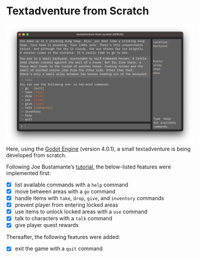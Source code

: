 # Textadventure from Scratch

<img src="walkthrough/screen_game.png" align="right" height="325"/>

Here, using the [Godot Engine](https://github.com/godotengine) (version 4.0.1), a small textadventure is being developed from scratch.

Following Joe Bustamante’s [tutorial](https://github.com/josephmbustamante/godot-text-adventure-tutorial), the below-listed features were implemented first:

- [x] list available commands with a `help` command
- [x] move between areas with a `go` command
- [x] handle items with `take`, `drop`, `give`, and `inventory` commands
- [x] prevent player from entering locked areas
- [x] use items to unlock locked areas with a `use` command
- [x] talk to characters with a `talk` command
- [x] give player quest rewards

Thereafter, the following features were added:
- [x] exit the game with a `quit` command
